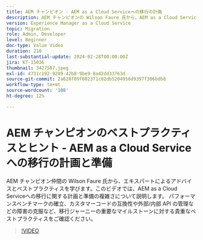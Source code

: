 ```yaml
---
title: AEM チャンピオン - AEM as a Cloud Serviceへの移行の計画
description: AEM チャンピオンの Wilson Faure 氏から、AEM as a Cloud Serviceへの移行の準備と計画に関する専門的なアドバイスを受けることができます。
version: Experience Manager as a Cloud Service
topic: Migration
role: Admin, Developer
level: Beginner
doc-type: Value Video
duration: 210
last-substantial-update: 2024-02-28T00:00:00Z
jira: KT-15036
thumbnail: 3427587.jpeg
exl-id: 4731c192-9289-42b8-9be9-8a42dd33763d
source-git-commit: 2a628f89f602371c02db5204956d9397f306bdb8
workflow-type: tm+mt
source-wordcount: '108'
ht-degree: 12%

---
```


# AEM チャンピオンのベストプラクティスとヒント - AEM as a Cloud Serviceへの移行の計画と準備

AEM チャンピオン仲間の Wilson Faure 氏から、エキスパートによるアドバイスとベストプラクティスを学びます。このビデオでは、AEM as a Cloud Serviceへの移行に関する計画と準備の複雑さについて説明します。 パフォーマンスベンチマークの確立、カスタマーコードの互換性や外部/内部 API の管理などの障害の克服など、移行ジャーニーの重要なマイルストーンに対する貴重なベストプラクティスをご確認ください。

>[!VIDEO](https://video.tv.adobe.com/v/3445930/?learn=on&captions=jpn)
